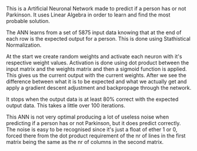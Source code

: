 This is a Artificial Neuronal Network made to predict if a person has or not Parkinson. It uses Linear Algebra in order to learn and find the most probable solution.

The ANN learns from a set of 5875 input data knowing that at the end of each row is the expected output for a person. This is done using Stathistical Normalization.

At the start we create random weights and activate each neuron with it's respective weight values. Activation is done using dot product between the input matrix and the weights matrix and then a sigmoid function is applied. This gives us the current output with the current weights. After we see the difference between what it is to be expected and what we actually get and apply a gradient descent adjustment and backpropage through the network.

It stops when the output data is at least 80% correct with the expected output data. This takes a little over 100 iterations.

This ANN is not very optimal producing a lot of useless noise when predicting if a person has or not Parkinson, but it does predict correctly. The noise is easy to be recognised since it's just a float of ether 1 or 0, forced there from the dot product requirement of the nr of lines in the first matrix being the same as the nr of columns in the second matrix.
